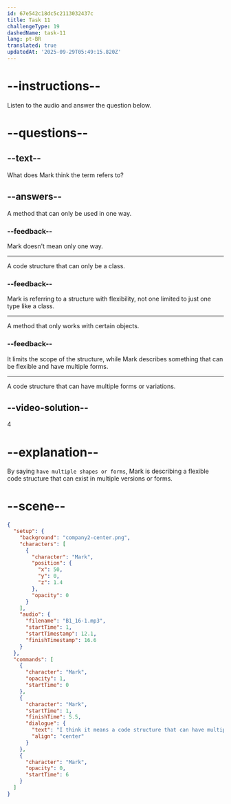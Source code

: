 ```yaml
---
id: 67e542c18dc5c2113032437c
title: Task 11
challengeType: 19
dashedName: task-11
lang: pt-BR
translated: true
updatedAt: '2025-09-29T05:49:15.820Z'
---
```


<!-- (Audio) Mark: I think it means a code structure that can have multiple shapes or forms. Is that right? -->

# --instructions--

Listen to the audio and answer the question below.

# --questions--

## --text--

What does Mark think the term refers to?

## --answers--

A method that can only be used in one way.

### --feedback--

Mark doesn't mean only one way.

---

A code structure that can only be a class.

### --feedback--

Mark is referring to a structure with flexibility, not one limited to just one type like a class.

---

A method that only works with certain objects.

### --feedback--

It limits the scope of the structure, while Mark describes something that can be flexible and have multiple forms.

---

A code structure that can have multiple forms or variations.

## --video-solution--

4

# --explanation--

By saying `have multiple shapes or forms`, Mark is describing a flexible code structure that can exist in multiple versions or forms.

# --scene--

```json
{
  "setup": {
    "background": "company2-center.png",
    "characters": [
      {
        "character": "Mark",
        "position": {
          "x": 50,
          "y": 0,
          "z": 1.4
        },
        "opacity": 0
      }
    ],
    "audio": {
      "filename": "B1_16-1.mp3",
      "startTime": 1,
      "startTimestamp": 12.1,
      "finishTimestamp": 16.6
    }
  },
  "commands": [
    {
      "character": "Mark",
      "opacity": 1,
      "startTime": 0
    },
    {
      "character": "Mark",
      "startTime": 1,
      "finishTime": 5.5,
      "dialogue": {
        "text": "I think it means a code structure that can have multiple shapes or forms. Is that right?",
        "align": "center"
      }
    },
    {
      "character": "Mark",
      "opacity": 0,
      "startTime": 6
    }
  ]
}
```

